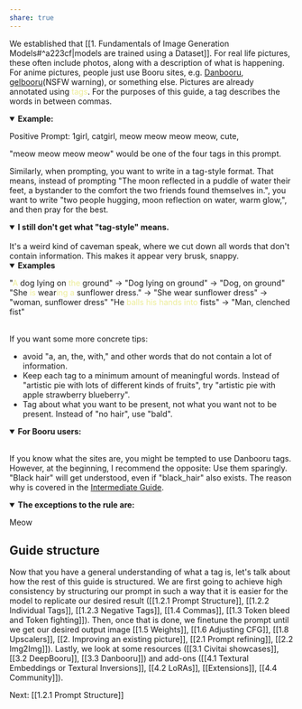 ```yaml
---
share: true
---
```


We established that [[1. Fundamentals of Image Generation Models#^a223cf|models are trained using a Dataset]]. For real life pictures, these often include photos, along with a description of what is happening. For anime pictures, people just use Booru sites, e.g. [Danbooru](https://danbooru.donmai.us/), [gelbooru](https://gelbooru.com/)(NSFW warning), or something else. Pictures are already annotated using <font color=EDED96>tags</font>. For the purposes of this guide, a tag describes the words in between commas.  

<details open><summary>
<b> Example:
</b></summary>

Positive Prompt: 1girl, catgirl, meow meow meow meow, cute, 
 
"meow meow meow meow" would be one of the four tags in this prompt. 
</details>

Similarly, when prompting, you want to write in a tag-style format. That means, instead of prompting "The moon reflected in a puddle of water their feet, a bystander to the comfort the two friends found themselves in.", you want to write "two people hugging, moon reflection on water, warm glow,", and then pray for the best. 

<details open><summary>
<b> I still don't get what "tag-style" means.
</b></summary>
<br> 
 It's a weird kind of caveman speak, where we cut down all words that don't contain information. This makes it appear very brusk, snappy.
<details open><summary>
<b> Examples
</b></summary>

 "<font color=EDED96>A</font> dog lying on <font color=EDED96>the</font> ground" -> "Dog lying on ground"  -> "Dog, on ground"
 "She <font color=EDED96>is</font> wear<font color=EDED96>ing a</font> sunflower dress." -> "She wear sunflower dress" -> "woman, sunflower dress"
 "He <font color=EDED96>balls his hands into</font> fists" -> "Man, clenched fist"
</details>
<br>
If you want some more concrete tips:
<ul>
 <li> avoid "a, an, the, with," and other words that do not contain a lot of information. 
 <li> Keep each tag to a minimum amount of meaningful words. Instead of "artistic pie with lots of different kinds of fruits", try "artistic pie with apple strawberry blueberry". 
 <li> Tag about what you want to be present, not what you want not to be present. Instead of "no hair", use "bald".
</ul>
</details>


<details open><summary>
<b> For Booru users:
</b></summary>

<br>If you know what the sites are, you might be tempted to use Danbooru tags. However, at the beginning, I recommend the opposite: Use them sparingly. "Black hair" will get understood, even if "black_hair" also exists. The reason why is covered in the <a href=""> Intermediate Guide</a>.
<details open><summary>
<b> The exceptions to the rule are:

</b></summary>
 Meow
</details>
</details>

## Guide structure

Now that you have a general understanding of what a tag is, let's talk about how the rest of this guide is structured. We are first going to achieve high consistency by structuring our prompt in such a way that it is easier for the model to replicate our desired result ([[1.2.1 Prompt Structure]], [[1.2.2 Individual Tags]], [[1.2.3 Negative Tags]], [[1.4 Commas]], [[1.3 Token bleed and Token fighting]]). Then, once that is done, we finetune the prompt until we get our desired output image [[1.5 Weights]], [[1.6 Adjusting CFG]], [[1.8 Upscalers]], [[2. Improving an existing picture]], [[2.1 Prompt refining]], [[2.2 Img2Img]]). Lastly, we look at some resources ([[3.1 Civitai showcases]], [[3.2 DeepBooru]], [[3.3 Danbooru]]) and add-ons ([[4.1 Textural Embeddings or Textural Inversions]], [[4.2 LoRAs]], [[Extensions]], [[4.4 Community]]). 

Next: [[1.2.1 Prompt Structure]]
